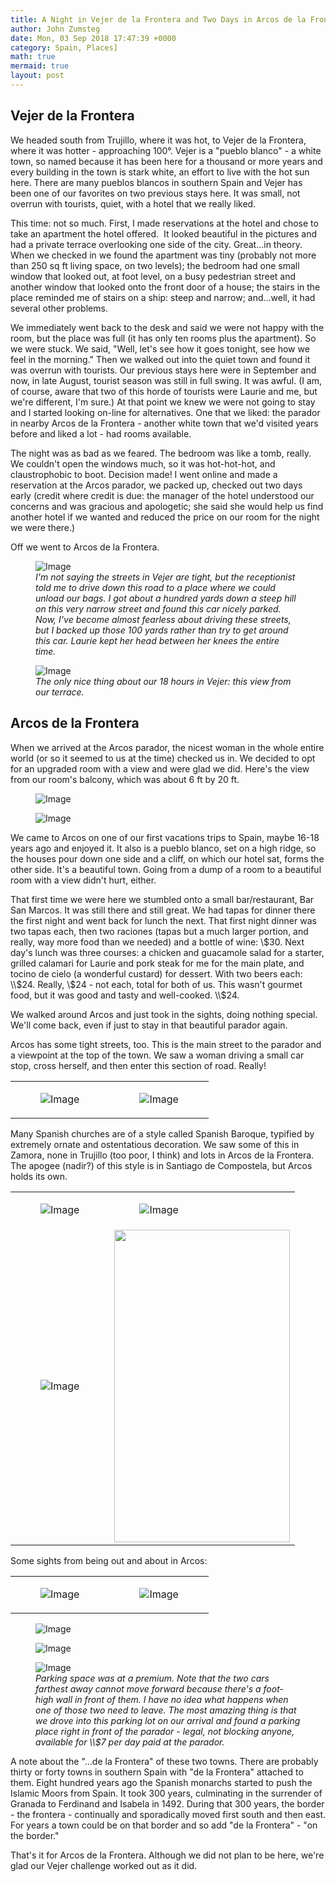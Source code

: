 ```yaml
---
title: A Night in Vejer de la Frontera and Two Days in Arcos de la Frontera
author: John Zumsteg
date: Mon, 03 Sep 2018 17:47:39 +0000
category: Spain, Places]
math: true
mermaid: true
layout: post
---
```

<h2>Vejer de la Frontera</h2>
We headed south from Trujillo, where it was hot, to Vejer de la Frontera, where it was hotter - approaching 100°. Vejer is a "pueblo blanco" - a white town, so named because it has been here for a thousand or more years and every building in the town is stark white, an effort to live with the hot sun here. There are many pueblos blancos in southern Spain and Vejer has been one of our favorites on two previous stays here. It was small, not overrun with tourists, quiet, with a hotel that we really liked.

This time: not so much. First, I made reservations at the hotel and chose to take an apartment the hotel offered.  It looked beautiful in the pictures and had a private terrace overlooking one side of the city. Great...in theory. When we checked in we found the apartment was tiny (probably not more than 250 sq ft living space, on two levels); the bedroom had one small window that looked out, at foot level, on a busy pedestrian street and another window that looked onto the front door of a house; the stairs in the place reminded me of stairs on a ship: steep and narrow; and...well, it had several other problems.

We immediately went back to the desk and said we were not happy with the room, but the place was full (it has only ten rooms plus the apartment). So we were stuck. We said, "Well, let's see how it goes tonight, see how we feel in the morning." Then we walked out into the quiet town and found it was overrun with tourists. Our previous stays here were in September and now, in late August, tourist season was still in full swing. It was awful. (I am, of course, aware that two of this horde of tourists were Laurie and me, but we're different, I'm sure.) At that point we knew we were not going to stay and I started looking on-line for alternatives. One that we liked: the parador in nearby Arcos de la Frontera - another white town that we'd visited years before and liked a lot - had rooms available.

The night was as bad as we feared. The bedroom was like a tomb, really. We couldn't open the windows much, so it was hot-hot-hot, and claustrophobic to boot. Decision made! I went online and made a reservation at the Arcos parador, we packed up, checked out two days early (credit where credit is due: the manager of the hotel understood our concerns and was gracious and apologetic; she said she would help us find another hotel if we wanted and reduced the price on our room for the night we were there.)

Off we went to Arcos de la Frontera.

<figure>
	<img src="{{"/assets/images/2018/09/DSC04920.jpg" | prepend: site.baseurl | prepend: site.url }}" alt="Image" />
	<figcaption><em>I'm not saying the streets in Vejer are tight, but the receptionist told me to drive down this road to a place where we could unload our bags. I got about a hundred yards down a steep hill on this very narrow street and found this car nicely parked. Now, I've become almost fearless about driving these streets, but I backed up those 100 yards rather than try to get around this car. Laurie kept her head between her knees the entire time.</em></figcaption>
</figure>



<figure>
	<img src="{{"/assets/images/2018/09/DSC04925.jpg" | prepend: site.baseurl | prepend: site.url }}" alt="Image" />
	<figcaption><em>The only nice thing about our 18 hours in Vejer: this view from our terrace.</em></figcaption>
</figure>


<h2>Arcos de la Frontera</h2>
When we arrived at the Arcos parador, the nicest woman in the whole entire world (or so it seemed to us at the time) checked us in. We decided to opt for an upgraded room with a view and were glad we did. Here's the view from our room's balcony, which was about 6 ft by 20 ft.

<figure>
	<img src="{{"/assets/images/2018/09/DSC04940.jpg" | prepend: site.baseurl | prepend: site.url }}" alt="Image" />
	<figcaption></figcaption>
</figure>

 <figure>
	<img src="{{"/assets/images/2018/09/DSC04935.jpg" | prepend: site.baseurl | prepend: site.url }}" alt="Image" />
	<figcaption></figcaption>
</figure>



We came to Arcos on one of our first vacations trips to Spain, maybe 16-18 years ago and enjoyed it. It also is a pueblo blanco, set on a high ridge, so the houses pour down one side and a cliff, on which our hotel sat, forms the other side. It's a beautiful town. Going from a dump of a room to a beautiful room with a view didn't hurt, either.

That first time we were here we stumbled onto a small bar/restaurant, Bar San Marcos. It was still there and still great. We had tapas for dinner there the first night and went back for lunch the next. That first night dinner was two tapas each, then two raciones (tapas but a much larger portion, and really, way more food than we needed) and a bottle of wine: \\$30. Next day's lunch was three courses: a chicken and guacamole salad for a starter, grilled calamari for Laurie and pork steak for me for the main plate, and tocino de cielo (a wonderful custard) for dessert. With two beers each: \\$24. Really, \\$24 - not each, total for both of us. This wasn't gourmet food, but it was good and tasty and well-cooked. \\$24.

We walked around Arcos and just took in the sights, doing nothing special. We'll come back, even if just to stay in that beautiful parador again.

Arcos has some tight streets, too. This is the main street to the parador and a viewpoint at the top of the town. We saw a woman driving a small car stop, cross herself, and then enter this section of road. Really!
<table>
<tbody>
<tr>
<td><figure>
	<img src="{{"/assets/images/2018/09/DSC04945.jpg" | prepend: site.baseurl | prepend: site.url }}" alt="Image" />
	<figcaption></figcaption>
</figure>

</td>
<td><figure>
	<img src="{{"/assets/images/2018/09/DSC04946.jpg" | prepend: site.baseurl | prepend: site.url }}" alt="Image" />
	<figcaption></figcaption>
</figure>

</td>
</tr>
</tbody>
</table>
Many Spanish churches are of a style called Spanish Baroque, typified by extremely ornate and ostentatious decoration. We saw some of this in Zamora, none in Trujillo (too poor, I think) and lots in Arcos de la Frontera. The apogee (nadir?) of this style is in Santiago de Compostela, but Arcos holds its own.
<table>
<tbody>
<tr>
<td><figure>
	<img src="{{"/assets/images/2018/09/DSC04998.jpg" | prepend: site.baseurl | prepend: site.url }}" alt="Image" />
	<figcaption></figcaption>
</figure>

</td>
<td><figure>
	<img src="{{"/assets/images/2018/09/DSC04977.jpg" | prepend: site.baseurl | prepend: site.url }}" alt="Image" />
	<figcaption></figcaption>
</figure>

</td>
</tr>
<tr>
<td><figure>
	<img src="{{"/assets/images/2018/09/DSC04992.jpg" | prepend: site.baseurl | prepend: site.url }}" alt="Image" />
	<figcaption></figcaption>
</figure>

</td>
<td><img class="aligncenter size-full wp-image-5790" src="http:/assets/images/2018/09/DSC05000.jpg" alt="" width="281" height="500" /></td>
</tr>
</tbody>
</table>
Some sights from being out and about in Arcos:
<table>
<tbody>
<tr>
<td><figure>
	<img src="{{"/assets/images/2018/09/DSC04950.jpg" | prepend: site.baseurl | prepend: site.url }}" alt="Image" />
	<figcaption></figcaption>
</figure>

</td>
<td><figure>
	<img src="{{"/assets/images/2018/09/DSC04953.jpg" | prepend: site.baseurl | prepend: site.url }}" alt="Image" />
	<figcaption></figcaption>
</figure>

</td>
</tr>
</tbody>
</table>
<figure>
	<img src="{{"/assets/images/2018/09/DSC04952-1.jpg" | prepend: site.baseurl | prepend: site.url }}" alt="Image" />
	<figcaption></figcaption>
</figure>


<figure>
	<img src="{{"/assets/images/2018/09/DSC04961.jpg" | prepend: site.baseurl | prepend: site.url }}" alt="Image" />
	<figcaption></figcaption>
</figure>



<figure>
	<img src="{{"/assets/images/2018/09/DSC05028.jpg" | prepend: site.baseurl | prepend: site.url }}" alt="Image" />
	<figcaption><em>Parking space was at a premium. Note that the two cars farthest away cannot move forward because there's a foot-high wall in front of them. I have no idea what happens when one of those two need to leave. The most amazing thing is that we drove into this parking lot on our arrival and found a parking place right in front of the parador - legal, not blocking anyone, available for \\$7 per day paid at the parador.</em></figcaption>
</figure>



A note about the "...de la Frontera" of these two towns. There are probably thirty or forty towns in southern Spain with "de la Frontera" attached to them. Eight hundred years ago the Spanish monarchs started to push the Islamic Moors from Spain. It took 300 years, culminating in the surrender of Granada to Ferdinand and Isabela in 1492. During that 300 years, the border - the frontera - continually and sporadically moved first south and then east. For years a town could be on that border and so add "de la Frontera" - "on the border."

That's it for Arcos de la Frontera. Although we did not plan to be here, we're glad our Vejer challenge worked out as it did.
